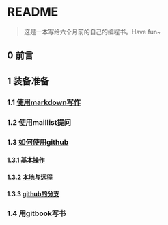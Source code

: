 # README

> 这是一本写给六个月前的自己的编程书。Have fun~

## 0 前言
## 1 装备准备
### 1.1 [使用markdown写作](https://github.com/nora614/pythoncamp0/blob/master/howmd.md)
### 1.2 使用maillist提问
### 1.3 [如何使用github](https://github.com/nora614/pythoncamp0/blob/master/githubbasicset.md)
#### 1.3.1 [基本操作](https://github.com/nora614/pythoncamp0/blob/master/howgithub1.md)
#### 1.3.2 [本地与远程](https://github.com/nora614/pythoncamp0/blob/master/howtopush.md)
#### 1.3.3 [github的分支](https://github.com/nora614/pythoncamp0/blob/master/howbranch.md)
### 1.4 用gitbook写书